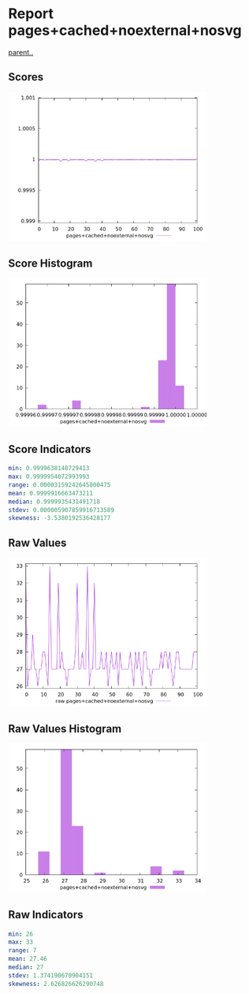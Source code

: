 # Report pages+cached+noexternal+nosvg

[parent..](./..)  


## Scores

![score](./score.png)  

## Score Histogram

![hist](./hist.png)  

## Score Indicators

```yaml
min: 0.9999638148729413
max: 0.9999954072993993
range: 0.00003159242645800475
mean: 0.9999916663473211
median: 0.9999935431491718
stdev: 0.000005907859916713589
skewness: -3.5380192536428177

```

## Raw Values

![raw](./raw.png)  

## Raw Values Histogram

![raw hist](./raw_hist.png)  

## Raw Indicators

```yaml
min: 26
max: 33
range: 7
mean: 27.46
median: 27
stdev: 1.374190670904151
skewness: 2.626826626290748

```

<style>
  img {
    max-width: 80%;
  }
</style>
      
